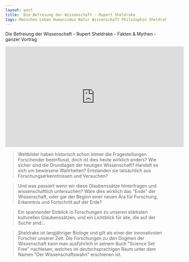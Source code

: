 ```yaml
---
layout: post
title:  Die Befreiung der Wissenschaft - Rupert Sheldrake
tags: Menschen Leben Humanismus Natur Wissenschaft Philosophie Sheldrake Video
---
```

Die Befreiung der Wissenschaft - Rupert Sheldrake - Fakten & Mythen - ganzer Vortrag

<iframe width="560" height="315" src="https://www.youtube.com/embed/ODnuDRFCVbc" frameborder="0" allowfullscreen></iframe>

>Weltbilder haben historisch schon immer die Fragestellungen Forschender beeinflusst, doch ist dies heute wirklich anders? Wie sicher sind die Grundlagen der heutigen Wissenschaft? Handelt es sich um bewiesene Wahrheiten? Entstanden sie tatsächlich aus Forschungserkenntnissen und Versuchen? 

>Und was passiert wenn wir diese Glaubenssätze hinterfragen und wissenschaftlich untersuchen? Wäre dies wirklich das "Ende" der Wissenschaft, oder gar der Beginn einer neuen Ära für Forschung, Erkenntnis und Fortschritt auf der Erde?

>Ein spannender Einblick in Forschungen zu unseren stärksten kulturellen Glaubenssätzen, und ein Lichtblick für alle, die auf der Suche sind...

>Sheldrake ist langjähriger Biologe und gilt als einer der innovativsten Forscher unserer Zeit. Die Forschungen zu den Dogmen der Wissenschaft kann man ausführlich in seinem Buch "Science Set Free" nachlesen, welches im deutschsprachigen Raum unter dem Namen "Der Wissenschaftswahn" erschienen ist. 
